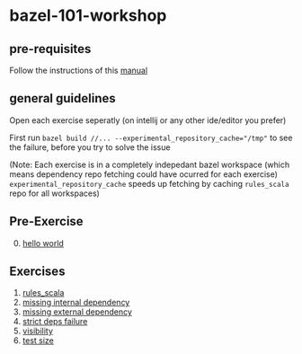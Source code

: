 # bazel-101-workshop

## pre-requisites

Follow the instructions of this [manual](https://docs.google.com/document/d/1nd2OodffEIr676o_oKRF7kWJ5s83lR_FvAp_f698MUw/edit)

## general guidelines

Open each exercise seperatly (on intellij or any other ide/editor you prefer)

First run `bazel build //... --experimental_repository_cache="/tmp"` to see the failure, before you try to solve the issue

(Note: Each exercise is in a completely indepedant bazel workspace (which means dependency repo fetching could have ocurred for each exercise)
`experimental_repository_cache` speeds up fetching by caching `rules_scala` repo for all workspaces)

## Pre-Exercise
0. [hello world](https://github.com/natansil/bazel-101-workshop/tree/master/00-hello-world)

## Exercises
1. [rules_scala](https://github.com/natansil/bazel-101-workshop/tree/master/01-rules-scala)
2. [missing internal dependency](https://github.com/natansil/bazel-101-workshop/tree/master/02-missing-internal-dependency)
3. [missing external dependency](https://github.com/natansil/bazel-101-workshop/tree/master/03-missing-external-dependency)
4. [strict deps failure](https://github.com/natansil/bazel-101-workshop/tree/master/04-strict-deps)
5. [visibility](https://github.com/natansil/bazel-101-workshop/tree/master/05-package-visibility)
6. [test size](https://github.com/natansil/bazel-101-workshop/tree/master/06-test-size)
